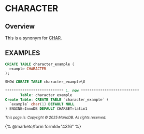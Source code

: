# CHARACTER

## Overview

This is a synonym for [CHAR](char.md).

## EXAMPLES

```sql
CREATE TABLE character_example (
  example CHARACTER
);
```

```sql
SHOW CREATE TABLE character_example\G
```

```sql
*************************** 1. row ***************************
       Table: character_example
Create Table: CREATE TABLE `character_example` (
  `example` char(1) DEFAULT NULL
) ENGINE=InnoDB DEFAULT CHARSET=latin1
```

<sub>_This page is: Copyright © 2025 MariaDB. All rights reserved._</sub>

{% @marketo/form formId="4316" %}
